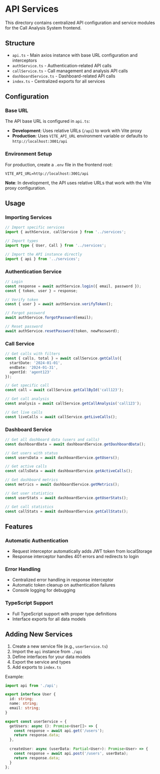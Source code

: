 # API Services

This directory contains centralized API configuration and service modules for the Call Analysis System frontend.

## Structure

- `api.ts` - Main axios instance with base URL configuration and interceptors
- `authService.ts` - Authentication-related API calls
- `callService.ts` - Call management and analysis API calls
- `dashboardService.ts` - Dashboard-related API calls
- `index.ts` - Centralized exports for all services

## Configuration

### Base URL
The API base URL is configured in `api.ts`:
- **Development**: Uses relative URLs (`/api`) to work with Vite proxy
- **Production**: Uses `VITE_API_URL` environment variable or defaults to `http://localhost:3001/api`

### Environment Setup
For production, create a `.env` file in the frontend root:
```
VITE_API_URL=http://localhost:3001/api
```

**Note**: In development, the API uses relative URLs that work with the Vite proxy configuration.

## Usage

### Importing Services
```typescript
// Import specific services
import { authService, callService } from '../services';

// Import types
import type { User, Call } from '../services';

// Import the API instance directly
import { api } from '../services';
```

### Authentication Service
```typescript
// Login
const response = await authService.login({ email, password });
const { token, user } = response;

// Verify token
const { user } = await authService.verifyToken();

// Forgot password
await authService.forgotPassword(email);

// Reset password
await authService.resetPassword(token, newPassword);
```

### Call Service
```typescript
// Get calls with filters
const { calls, total } = await callService.getCalls({
  startDate: '2024-01-01',
  endDate: '2024-01-31',
  agentId: 'agent123'
});

// Get specific call
const call = await callService.getCallById('call123');

// Get call analysis
const analysis = await callService.getCallAnalysis('call123');

// Get live calls
const liveCalls = await callService.getLiveCalls();
```

### Dashboard Service
```typescript
// Get all dashboard data (users and calls)
const dashboardData = await dashboardService.getDashboardData();

// Get users with status
const usersData = await dashboardService.getUsers();

// Get active calls
const callsData = await dashboardService.getActiveCalls();

// Get dashboard metrics
const metrics = await dashboardService.getMetrics();

// Get user statistics
const userStats = await dashboardService.getUserStats();

// Get call statistics
const callStats = await dashboardService.getCallStats();
```

## Features

### Automatic Authentication
- Request interceptor automatically adds JWT token from localStorage
- Response interceptor handles 401 errors and redirects to login

### Error Handling
- Centralized error handling in response interceptor
- Automatic token cleanup on authentication failures
- Console logging for debugging

### TypeScript Support
- Full TypeScript support with proper type definitions
- Interface exports for all data models

## Adding New Services

1. Create a new service file (e.g., `userService.ts`)
2. Import the `api` instance from `./api`
3. Define interfaces for your data models
4. Export the service and types
5. Add exports to `index.ts`

Example:
```typescript
import api from './api';

export interface User {
  id: string;
  name: string;
  email: string;
}

export const userService = {
  getUsers: async (): Promise<User[]> => {
    const response = await api.get('/users');
    return response.data;
  },
  
  createUser: async (userData: Partial<User>): Promise<User> => {
    const response = await api.post('/users', userData);
    return response.data;
  }
};
```

